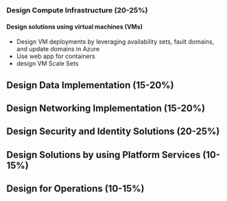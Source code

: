 ### Design Compute Infrastructure (20-25%)
#### Design solutions using virtual machines (VMs)
- Design VM deployments by leveraging availability sets, fault domains, and update domains in Azure
- Use web app for containers
- design VM Scale Sets

## Design Data Implementation (15-20%)
## Design Networking Implementation (15-20%)
## Design Security and Identity Solutions (20-25%)
## Design Solutions by using Platform Services (10-15%)
## Design for Operations (10-15%)
